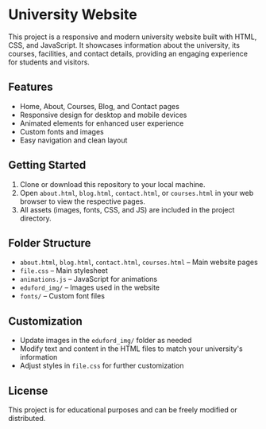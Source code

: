 # University Website

This project is a responsive and modern university website built with HTML, CSS, and JavaScript. It showcases information about the university, its courses, facilities, and contact details, providing an engaging experience for students and visitors.

## Features
- Home, About, Courses, Blog, and Contact pages
- Responsive design for desktop and mobile devices
- Animated elements for enhanced user experience
- Custom fonts and images
- Easy navigation and clean layout

## Getting Started
1. Clone or download this repository to your local machine.
2. Open `about.html`, `blog.html`, `contact.html`, or `courses.html` in your web browser to view the respective pages.
3. All assets (images, fonts, CSS, and JS) are included in the project directory.

## Folder Structure
- `about.html`, `blog.html`, `contact.html`, `courses.html` – Main website pages
- `file.css` – Main stylesheet
- `animations.js` – JavaScript for animations
- `eduford_img/` – Images used in the website
- `fonts/` – Custom font files

## Customization
- Update images in the `eduford_img/` folder as needed
- Modify text and content in the HTML files to match your university's information
- Adjust styles in `file.css` for further customization

## License
This project is for educational purposes and can be freely modified or distributed.
